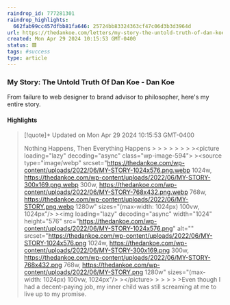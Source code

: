 ```yaml
---
raindrop_id: 777281301
raindrop_highlights:
  662fab99cc457dfbb81fa646: 25724bb83324363cf47c06d3b3d3964d
url: https://thedankoe.com/letters/my-story-the-untold-truth-of-dan-koe/
created: Mon Apr 29 2024 10:15:53 GMT-0400
status: 🟥
tags: #success
type: article
---
```



### My Story: The Untold Truth Of Dan Koe - Dan Koe

From failure to web designer to brand advisor to philosopher, here&#39;s my entire story.

#### Highlights

> [!quote]+ Updated on Mon Apr 29 2024 10:15:53 GMT-0400
>
> Nothing Happens, Then Everything Happens
&gt;
&gt;
&gt;
&gt;
&gt;
&gt;
&gt;
&gt;&lt;picture loading=&quot;lazy&quot; decoding=&quot;async&quot; class=&quot;wp-image-594&quot;&gt;
&gt;&lt;source type=&quot;image/webp&quot; srcset=&quot;https://thedankoe.com/wp-content/uploads/2022/06/MY-STORY-1024x576.png.webp 1024w, https://thedankoe.com/wp-content/uploads/2022/06/MY-STORY-300x169.png.webp 300w, https://thedankoe.com/wp-content/uploads/2022/06/MY-STORY-768x432.png.webp 768w, https://thedankoe.com/wp-content/uploads/2022/06/MY-STORY.png.webp 1280w&quot; sizes=&quot;(max-width: 1024px) 100vw, 1024px&quot;/&gt;
&gt;&lt;img loading=&quot;lazy&quot; decoding=&quot;async&quot; width=&quot;1024&quot; height=&quot;576&quot; src=&quot;https://thedankoe.com/wp-content/uploads/2022/06/MY-STORY-1024x576.png&quot; alt=&quot;&quot; srcset=&quot;https://thedankoe.com/wp-content/uploads/2022/06/MY-STORY-1024x576.png 1024w, https://thedankoe.com/wp-content/uploads/2022/06/MY-STORY-300x169.png 300w, https://thedankoe.com/wp-content/uploads/2022/06/MY-STORY-768x432.png 768w, https://thedankoe.com/wp-content/uploads/2022/06/MY-STORY.png 1280w&quot; sizes=&quot;(max-width: 1024px) 100vw, 1024px&quot;/&gt;
&gt;&lt;/picture&gt;
&gt;
&gt;
&gt;
&gt;
&gt;Even though I had a decent-paying job, my inner child was still screaming at me to live up to my promise.
